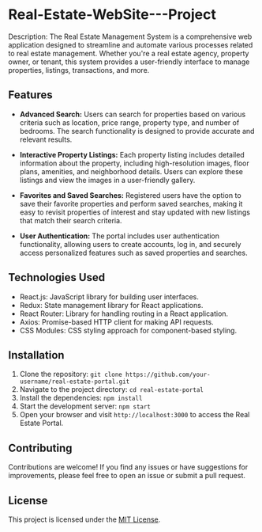 # Real-Estate-WebSite---Project
Description:
The Real Estate Management System is a comprehensive web application designed to streamline and automate various processes related to real estate management. Whether you're a real estate agency, property owner, or tenant, this system provides a user-friendly interface to manage properties, listings, transactions, and more.

## Features

- **Advanced Search:** Users can search for properties based on various criteria such as location, price range, property type, and number of bedrooms. The search functionality is designed to provide accurate and relevant results.

- **Interactive Property Listings:** Each property listing includes detailed information about the property, including high-resolution images, floor plans, amenities, and neighborhood details. Users can explore these listings and view the images in a user-friendly gallery.

- **Favorites and Saved Searches:** Registered users have the option to save their favorite properties and perform saved searches, making it easy to revisit properties of interest and stay updated with new listings that match their search criteria.

- **User Authentication:** The portal includes user authentication functionality, allowing users to create accounts, log in, and securely access personalized features such as saved properties and searches.

## Technologies Used

- React.js: JavaScript library for building user interfaces.
- Redux: State management library for React applications.
- React Router: Library for handling routing in a React application.
- Axios: Promise-based HTTP client for making API requests.
- CSS Modules: CSS styling approach for component-based styling.

## Installation

1. Clone the repository: `git clone https://github.com/your-username/real-estate-portal.git`
2. Navigate to the project directory: `cd real-estate-portal`
3. Install the dependencies: `npm install`
4. Start the development server: `npm start`
5. Open your browser and visit `http://localhost:3000` to access the Real Estate Portal.

## Contributing

Contributions are welcome! If you find any issues or have suggestions for improvements, please feel free to open an issue or submit a pull request.

## License

This project is licensed under the [MIT License](LICENSE).


